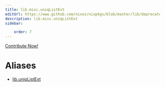 ```yaml
---
title: lib.misc.uniqListExt
editUrl: https://www.github.com/nixos/nixpkgs/blob/master/lib/deprecated.nix#L100C17
description: lib.misc.uniqListExt
sidebar:

    order: 7
---
```


<a href="https://www.github.com/nixos/nixpkgs/blob/master/lib/deprecated.nix#L100C17">Contribute Now!</a>


# Aliases

- [lib.uniqListExt](/nix-doc-comments/reference/lib/lib-uniqListExt)


